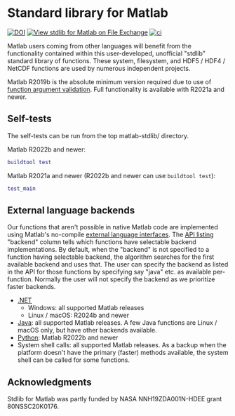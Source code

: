 # Standard library for Matlab

[![DOI](https://zenodo.org/badge/273830124.svg)](https://zenodo.org/badge/latestdoi/273830124)
[![View stdlib for Matlab on File Exchange](https://www.mathworks.com/matlabcentral/images/matlab-file-exchange.svg)](https://www.mathworks.com/matlabcentral/fileexchange/78673-stdlib-for-matlab)
[![ci](https://github.com/geospace-code/matlab-stdlib/actions/workflows/ci.yml/badge.svg)](https://github.com/geospace-code/matlab-stdlib/actions/workflows/ci.yml)

Matlab users coming from other languages will benefit from the functionality contained within this user-developed, unofficial "stdlib" standard library of functions.
These system, filesystem, and HDF5 / HDF4 / NetCDF functions are used by numerous independent projects.

Matlab R2019b is the absolute minimum version required due to use of
[function argument validation](https://www.mathworks.com/help/matlab/ref/arguments.html).
Full functionality is available with R2021a and newer.

## Self-tests

The self-tests can be run from the top matlab-stdlib/ directory.

Matlab R2022b and newer:

```matlab
buildtool test
```

Matlab R2021a and newer (R2022b and newer can use `buildtool test`):

```matlab
test_main
```

## External language backends

Our functions that aren't possible in native Matlab code are implemented using Matlab's no-compile
[external language interfaces](https://www.mathworks.com/support/requirements/language-interfaces.html).
The
[API listing](https://geospace-code.github.io/matlab-stdlib/)
"backend" column tells which functions have selectable backend implementations.
By default, when the "backend" is not specified to a function having selectable backend, the algorithm searches for the first available backend and uses that.
The user can specify the backend as listed in the API for those functions by specifying say "java" etc. as available per-function.
Normally the user will not specify the backend as we prioritize faster backends.

* [.NET](https://www.mathworks.com/help/matlab/call-net-from-matlab.html)
  * Windows: all supported Matlab releases
  * Linux / macOS: R2024b and newer
* [Java](https://www.mathworks.com/help/matlab/using-java-libraries-in-matlab.html): all supported Matlab releases. A few Java functions are Linux / macOS only, but have other backends available.
* [Python](https://www.mathworks.com/help/matlab/call-python-libraries.html): Matlab R2022b and newer
* System shell calls: all supported Matlab releases. As a backup when the platform doesn't have the primary (faster) methods available, the system shell can be called for some functions.

## Acknowledgments

Stdlib for Matlab was partly funded by NASA NNH19ZDA001N-HDEE grant 80NSSC20K0176.
